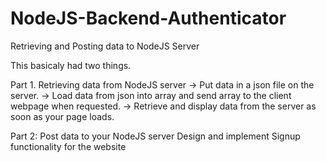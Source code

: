 # NodeJS-Backend-Authenticator
Retrieving and Posting data to NodeJS Server

This basicaly had two things. 

Part 1. Retrieving data from  NodeJS server
->  Put  data in a json file on the server.
->  Load data from json into array and send array to the client webpage when requested.
->  Retrieve and display data from the server as soon as your page loads.

Part 2: Post data to your NodeJS server
Design and implement Signup functionality for the website
